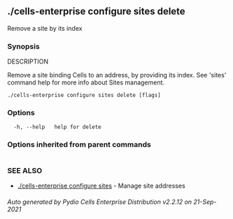 ## ./cells-enterprise configure sites delete

Remove a site by its index

### Synopsis


DESCRIPTION

  Remove a site binding Cells to an address, by providing its index.
  See 'sites' command help for more info about Sites management.


```
./cells-enterprise configure sites delete [flags]
```

### Options

```
  -h, --help   help for delete
```

### Options inherited from parent commands

```
```

### SEE ALSO

* [./cells-enterprise configure sites](./cells-enterprise-configure-sites)	 - Manage site addresses

###### Auto generated by Pydio Cells Enterprise Distribution v2.2.12 on 21-Sep-2021
